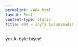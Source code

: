 ```yaml
---
permalink: /404.html
layout: Post
content-type: static
title: 404 ~ sayfa bulunamadı!
---
```


yok ki öyle bişey!
